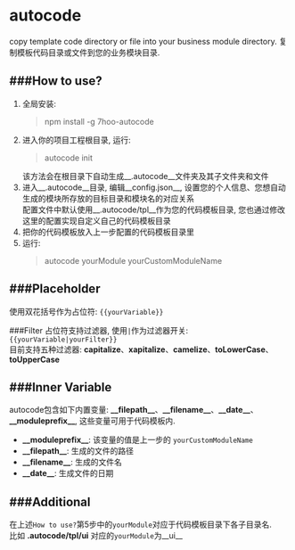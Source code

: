autocode
========
copy template code directory or file into your business module directory.
复制模板代码目录或文件到您的业务模块目录.

###How to use?
--------
1. 全局安装: <blockquote>npm install -g 7hoo-autocode</blockquote>
2. 进入你的项目工程根目录, 运行: <blockquote>autocode init</blockquote>该方法会在根目录下自动生成__.autocode__文件夹及其子文件夹和文件
3. 进入__.autocode__目录, 编辑__config.json__, 设置您的个人信息、您想自动生成的模块所存放的目标目录和模块名的对应关系  
    配置文件中默认使用__.autocode/tpl__作为您的代码模板目录, 您也通过修改这里的配置实现自定义自己的代码模板目录
4. 把你的代码模板放入上一步配置的代码模板目录里
5. 运行: <blockquote>autocode yourModule yourCustomModuleName</blockquote>

###Placeholder
--------
使用双花括号作为占位符: `{{yourVariable}}`

###Filter
占位符支持过滤器, 使用`|`作为过滤器开关: `{{yourVariable|yourFilter}}`  
目前支持五种过滤器: __capitalize__、__xapitalize__、__camelize__、__toLowerCase__、__toUpperCase__

###Inner Variable
--------
autocode包含如下内置变量: __\_\_filepath\_\___、__\_\_filename\_\___、__\_\_date\_\___、__\_\_moduleprefix\_\___, 这些变量可用于代码模板内.  
* __\_\_moduleprefix\_\___: 该变量的值是上一步的 `yourCustomModuleName`
* __\_\_filepath\_\___: 生成的文件的路径
* __\_\_filename\_\___: 生成的文件名
* __\_\_date\_\___: 生成文件的日期
    
###Additional
--------
在上述`How to use?`第5步中的`yourModule`对应于代码模板目录下各子目录名.  
比如 __.autocode/tpl/ui__ 对应的`yourModule`为__ui__
    

     



